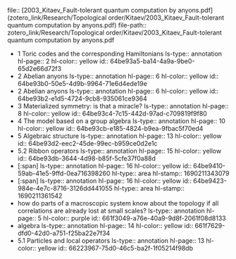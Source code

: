 file:: [2003_Kitaev_Fault-tolerant quantum computation by anyons.pdf](zotero_link/Research/Topological order/Kitaev/2003_Kitaev_Fault-tolerant quantum computation by anyons.pdf)
file-path:: zotero_link/Research/Topological order/Kitaev/2003_Kitaev_Fault-tolerant quantum computation by anyons.pdf

- 1 Toric codes and the corresponding Hamiltonians
  ls-type:: annotation
  hl-page:: 2
  hl-color:: yellow
  id:: 64be93a5-ba14-4a9a-9be0-65d2e66d72f3
- 2 Abelian anyons
  ls-type:: annotation
  hl-page:: 6
  hl-color:: yellow
  id:: 64be93b0-50e5-4d9b-9964-71e6d4ede19e
- 2 Abelian anyons
  ls-type:: annotation
  hl-page:: 6
  hl-color:: yellow
  id:: 64be93b2-e1d5-4724-9cb8-935061ce9364
- 3 Materialized symmetry: is that a miracle?
  ls-type:: annotation
  hl-page:: 8
  hl-color:: yellow
  id:: 64be93c4-7c15-442d-97ad-c709819f9f80
- 4 The model based on a group algebra
  ls-type:: annotation
  hl-page:: 10
  hl-color:: yellow
  id:: 64be93cb-e185-4824-b9ea-9fbac5f70ed4
- 5 Algebraic structure
  ls-type:: annotation
  hl-page:: 13
  hl-color:: yellow
  id:: 64be93d2-eec2-45de-99ec-b959ce0d2e1c
- 5.2 Ribbon operators
  ls-type:: annotation
  hl-page:: 15
  hl-color:: yellow
  id:: 64be93db-3644-4d98-b85f-5cfe37f0a88d
- [:span]
  ls-type:: annotation
  hl-page:: 16
  hl-color:: yellow
  id:: 64be9410-59ab-41e5-9ffd-0ea716398260
  hl-type:: area
  hl-stamp:: 1690211343079
- [:span]
  ls-type:: annotation
  hl-page:: 16
  hl-color:: yellow
  id:: 64be9423-984e-4e7c-8716-3126dd441055
  hl-type:: area
  hl-stamp:: 1690211361542
- how do parts of a macroscopic system know about the topology if all correlations are already lost at small scales?
  ls-type:: annotation
  hl-page:: 5
  hl-color:: purple
  id:: 661f3049-a76e-40a9-9d8f-2061f08d8133
- algebra
  ls-type:: annotation
  hl-page:: 14
  hl-color:: yellow
  id:: 661f7629-dfd0-42d0-a751-f25ba22e7f34
- 5.1 Particles and local operators
  ls-type:: annotation
  hl-page:: 13
  hl-color:: yellow
  id:: 66223967-75d0-46c5-ba2f-1f05214f98db